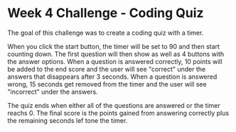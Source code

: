 # Week 4 Challenge - Coding Quiz

The goal of this challenge was to create a coding quiz with a timer.

When you click the start button, the timer will be set to 90 and then start counting down. The first question will then show as well as 4 buttons with the answer options. When a question is answered correctly, 10 points will be added to the end score and the user will see "correct" under the answers that disappears after 3 seconds. When a question is answered wrong, 15 seconds get removed from the timer and the user will see "incorrect" under the answers. 

The quiz ends when either all of the questions are answered or the timer reachs 0.
The final score is the points gained from answering correctly plus the remaining seconds lef tone the timer.